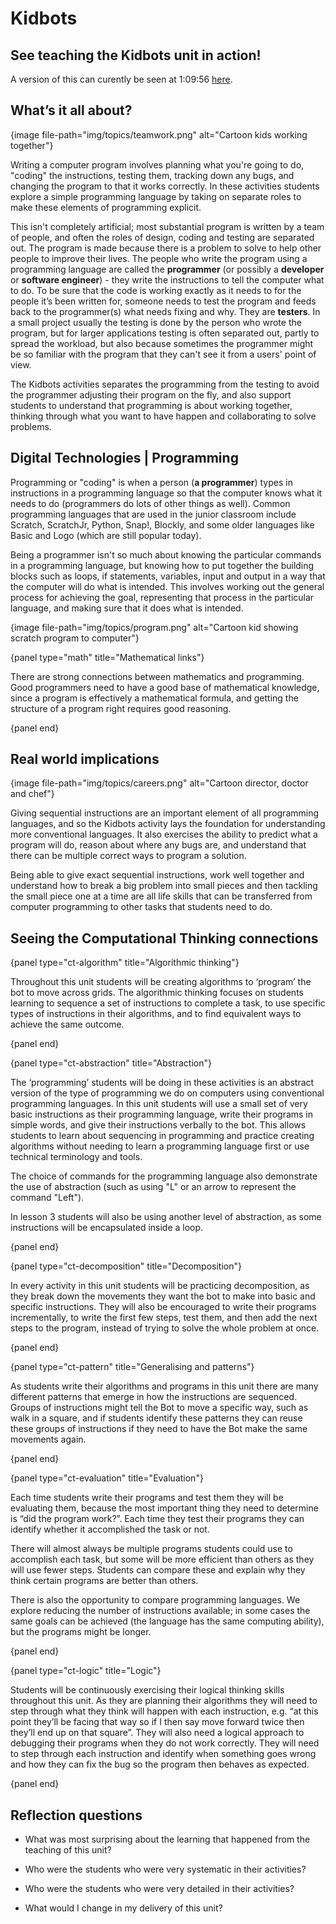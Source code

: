 # Kidbots

## See teaching the Kidbots unit in action!

A version of this can curently be seen at 1:09:56 [here](https://educationonair.withgoogle.com/live/2016-dec/watch/keynote-au/keynote-7).

## What’s it all about?

{image file-path="img/topics/teamwork.png" alt="Cartoon kids working together"}

Writing a computer program involves planning what you're going to do, "coding" the instructions, testing them, tracking down any bugs, and changing the program to that it works correctly.
In these activities students explore a simple programming language by taking on separate roles to make these elements of programming explicit.
 
This isn't completely artificial; most substantial program is written by a team of people, and often the roles of design, coding and testing are separated out. The program is made because there is a problem to solve to help other people to improve their lives.
The people who write the program using a programming language are called the **programmer** (or possibly a **developer** or **software engineer**) - they write the instructions to tell the computer what to do.
To be sure that the code is working exactly as it needs to for the people it’s been written for, someone needs to test the program and feeds back to the programmer(s) what needs fixing and why.
They are **testers**.
In a small project usually the testing is done by the person who wrote the program, but for larger applications testing is often separated out, partly to spread the workload, but also because sometimes the programmer might be so familiar with the program that they can't see it from a users' point of view.

The Kidbots activities separates the programming from the testing to avoid the programmer adjusting their program on the fly, and also support students to understand that programming is about working together, thinking through what you want to have happen and collaborating to solve problems.

## Digital Technologies | Programming

Programming or "coding" is when a person (**a programmer**) types in instructions in a programming language so that the computer knows what it needs to do (programmers do lots of other things as well).
Common programming languages that are used in the junior classroom include Scratch, ScratchJr, Python, Snap!, Blockly, and some older languages like Basic and Logo (which are still popular today). 
 
Being a programmer isn't so much about knowing the particular commands in a programming language, but knowing how to put together the building blocks such as loops, if statements, variables, input and output in a way that the computer will do what is intended.
This involves working out the general process for achieving the goal, representing that process in the particular language, and making sure that it does what is intended.

{image file-path="img/topics/program.png" alt="Cartoon kid showing scratch program to computer"}

{panel type="math" title="Mathematical links"}

There are strong connections between mathematics and programming.
Good programmers need to have a good base of mathematical knowledge, since a program is effectively a mathematical formula, and getting the structure of a program right requires good reasoning. 

{panel end}

## Real world implications

{image file-path="img/topics/careers.png" alt="Cartoon director, doctor and chef"}

Giving sequential instructions are an important element of all programming languages, and so the Kidbots activity lays the foundation for understanding more conventional languages.
It also exercises the ability to predict what a program will do, reason about where any bugs are, and understand that there can be multiple correct ways to program a solution.
 
Being able to give exact sequential instructions, work well together and understand how to break a big problem into small pieces and then tackling the small piece one at a time are all life skills that can be transferred from computer programming to other tasks that students need to do. 

## Seeing the Computational Thinking connections


{panel type="ct-algorithm" title="Algorithmic thinking"}

Throughout this unit students will be creating algorithms to ‘program’ the bot to move across grids.
The algorithmic thinking focuses on students learning to sequence a set of instructions to complete a task, to use specific types of instructions in their algorithms, and to find equivalent ways to achieve the same outcome.

{panel end}

{panel type="ct-abstraction" title="Abstraction"}

The ‘programming’ students will be doing in these activities is an abstract version of the type of programming we do on computers using conventional programming languages.
In this unit students will use a small set of very basic instructions as their programming language, write their programs in simple words, and give their instructions verbally to the bot.
This allows students to learn about sequencing in programming and practice creating algorithms without needing to learn a programming language first or use technical terminology and tools.

The choice of commands for the programming language also demonstrate the use of abstraction (such as using "L" or an arrow to represent the command "Left"). 

In lesson 3 students will also be using another level of abstraction, as some instructions will be encapsulated inside a loop.

{panel end}

{panel type="ct-decomposition" title="Decomposition"}

In every activity in this unit students will be practicing decomposition, as they break down the movements they want the bot to make into basic and specific instructions.
They will also be encouraged to write their programs incrementally, to write the first few steps, test them, and then add the next steps to the program, instead of trying to solve the whole problem at once.

{panel end}

{panel type="ct-pattern" title="Generalising and patterns"}

As students write their algorithms and programs in this unit there are many different patterns that emerge in how the instructions are sequenced.
Groups of instructions might tell the Bot to move a specific way, such as walk in a square, and if students identify these patterns they can reuse these groups of instructions if they need to have the Bot make the same movements again.

{panel end}

{panel type="ct-evaluation" title="Evaluation"}

Each time students write their programs and test them they will be evaluating them, because the most important thing they need to determine is “did the program work?”. Each time they test their programs they can identify whether it accomplished the task or not.

There will almost always be multiple programs students could use to accomplish each task, but some will be more efficient than others as they will use fewer steps.
Students can compare these and explain why they think certain programs are better than others.

There is also the opportunity to compare programming languages. We explore reducing the number of instructions available; in some cases the same goals can be achieved (the language has the same computing ability), but the programs might be longer.

{panel end}

{panel type="ct-logic" title="Logic"}

Students will be continuously exercising their logical thinking skills throughout this unit.
As they are planning their algorithms they will need to step through what they think will happen with each instruction, e.g. “at this point they’ll be facing that way so if I then say move forward twice then they’ll end up on that square”.
They will also need a logical approach to debugging their programs when they do not work correctly.
They will need to step through each instruction and identify when something goes wrong and how they can fix the bug so the program then behaves as expected.

{panel end}

## Reflection questions

-   What was most surprising about the learning that happened from the teaching of this unit? 

-   Who were the students who were very systematic in their activities? 
 
-   Who were the students who were very detailed in their activities? 
 
-   What would I change in my delivery of this unit? 
